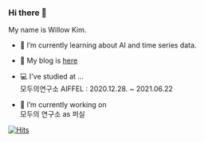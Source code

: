 ### Hi there 👋
My name is Willow Kim.   
- 🌱 I’m currently learning about AI and time series data.
- 💬 My blog is [here](https://willow826.tistory.com/)  
- 💻 I've studied at ...  
모두의연구소 AIFFEL : 2020.12.28. ~ 2021.06.22  

- 🔭 I’m currently working on   
모두의 연구소 as 퍼실    


[![Hits](https://hits.seeyoufarm.com/api/count/incr/badge.svg?url=https%3A%2F%2Fgithub.com%2Fwillowkim8&count_bg=%2379C83D&title_bg=%23555555&icon=&icon_color=%23E7E7E7&title=hits&edge_flat=false)](https://hits.seeyoufarm.com)

<!--
**willowkim8/willowkim8** is a ✨ _special_ ✨ repository because its `README.md` (this file) appears on your GitHub profile.

Here are some ideas to get you started:

- 🔭 I’m currently working on ...
- 🌱 I’m currently learning ...
- 👯 I’m looking to collaborate on ...
- 🤔 I’m looking for help with ...
- 💬 Ask me about ...
- 📫 How to reach me: ...
- 😄 Pronouns: ...
- ⚡ Fun fact: ...
-->
